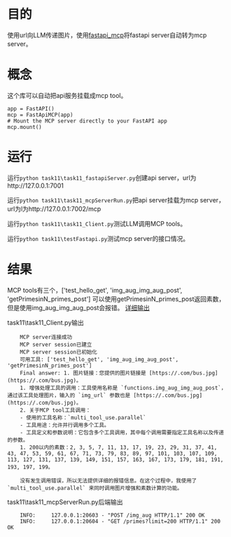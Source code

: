 # 目的
使用url向LLM传递图片，使用[fastapi_mcp](https://github.com/tadata-org/fastapi_mcp)将fastapi server自动转为mcp server。
# 概念
这个库可以自动把api服务挂载成mcp tool。

    app = FastAPI()
    mcp = FastApiMCP(app)
    # Mount the MCP server directly to your FastAPI app
    mcp.mount()
# 运行

运行`python task11\task11_fastapiServer.py`创建api server，url为http://127.0.0.1:7001

运行`python task11\task11_mcpServerRun.py`把api server挂载为mcp server，url为l为http://127.0.0.1:7002/mcp

运行`python task11\task11_Client.py`测试LLM调用MCP tools。

运行`python task11\testFastapi.py`测试mcp server的接口情况。

# 结果
MCP tools有三个，['test_hello_get', 'img_aug_img_aug_post', 'getPrimesinN_primes_post']
可以使用getPrimesinN_primes_post返回素数，但是使用img_aug_img_aug_post会报错。
[详细输出](result.md)

task11\task11_Client.py输出

        MCP server连接成功
        MCP server session已建立
        MCP server session已初始化
        可用工具: ['test_hello_get', 'img_aug_img_aug_post', 'getPrimesinN_primes_post']
        Final answer: 1. 图片链接：您提供的图片链接是 [https://.com/bus.jpg](https://.com/bus.jpg)。
        1. 增强处理工具的调用：工具使用名称是 `functions.img_aug_img_aug_post`，通过该工具处理图片，输入的 `img_url` 参数也是 [https://.com/bus.jpg](https://.com/bus.jpg)。
        2. 关于MCP tool工具调用：
        - 使用的工具名称：`multi_tool_use.parallel`
        - 工具用途：允许并行调用多个工具。
        - 工具定义和参数说明：它包含多个工具调用，其中每个调用需要指定工具名称以及传递的参数。
        1. 200以内的素数：2, 3, 5, 7, 11, 13, 17, 19, 23, 29, 31, 37, 41, 43, 47, 53, 59, 61, 67, 71, 73, 79, 83, 89, 97, 101, 103, 107, 109, 113, 127, 131, 137, 139, 149, 151, 157, 163, 167, 173, 179, 181, 191, 193, 197, 199。

        没有发生调用错误，所以无法提供详细的报错信息。在这个过程中，我使用了 `multi_tool_use.parallel` 来同时调用图片增强和素数计算的功能。

task11\task11_mcpServerRun.py后端输出

        INFO:     127.0.0.1:20603 - "POST /img_aug HTTP/1.1" 200 OK
        INFO:     127.0.0.1:20604 - "GET /primes?limit=200 HTTP/1.1" 200 OK